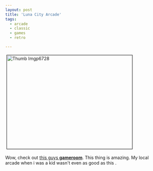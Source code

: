 ```yaml
---
layout: post
title: 'Luna City Arcade'
tags:
  - arcade
  - classic
  - games
  - retro

---
```


<a href="http://www.the8thsign.com/wp-content/uploads/2006/05/thumb_imgp6728.jpg" onclick="window.open('http://www.the8thsign.com/wp-content/uploads/2006/05/thumb_imgp6728.jpg','popup','width=512,height=384,scrollbars=no,resizable=yes,toolbar=no,directories=no,location=no,menubar=no,status=yes,left=0,top=0');return false"><img src="http://www.the8thsign.com/wp-content/uploads/2006/05/thumb_imgp6728-tm.jpg" alt="Thumb Imgp6728" border="1" height="300" hspace="4" vspace="4" width="400" /></a>

Wow, check out <a href="http://www.peterhirschberg.com/arcade/gameroom.htm">this guys </a><strong><a href="http://www.peterhirschberg.com/arcade/gameroom.htm">gameroom</a></strong>. This thing is amazing. My local arcade when i was a kid wasn't even as good as this .
<!-- technorati tags start -->
<!-- technorati tags end -->
